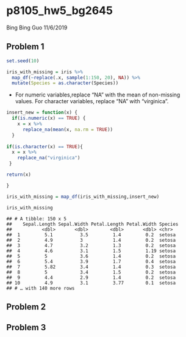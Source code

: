 p8105\_hw5\_bg2645
================
Bing Bing Guo
11/6/2019

## Problem 1

``` r
set.seed(10)

iris_with_missing = iris %>% 
  map_df(~replace(.x, sample(1:150, 20), NA)) %>%
  mutate(Species = as.character(Species))
```

  - For numeric variables,replace “NA” with the mean of non-missing
    values. For character variables, replace “NA” with “virginica”.

<!-- end list -->

``` r
insert_new = function(x) {
  if(is.numeric(x) == TRUE) {
    x = x %>% 
      replace_na(mean(x, na.rm = TRUE))
  }
  
if(is.character(x) == TRUE){
  x = x %>% 
    replace_na("virginica")
 }

return(x)

}

iris_with_missing = map_df(iris_with_missing,insert_new) 

iris_with_missing
```

    ## # A tibble: 150 x 5
    ##    Sepal.Length Sepal.Width Petal.Length Petal.Width Species
    ##           <dbl>       <dbl>        <dbl>       <dbl> <chr>  
    ##  1         5.1          3.5         1.4         0.2  setosa 
    ##  2         4.9          3           1.4         0.2  setosa 
    ##  3         4.7          3.2         1.3         0.2  setosa 
    ##  4         4.6          3.1         1.5         1.19 setosa 
    ##  5         5            3.6         1.4         0.2  setosa 
    ##  6         5.4          3.9         1.7         0.4  setosa 
    ##  7         5.82         3.4         1.4         0.3  setosa 
    ##  8         5            3.4         1.5         0.2  setosa 
    ##  9         4.4          2.9         1.4         0.2  setosa 
    ## 10         4.9          3.1         3.77        0.1  setosa 
    ## # … with 140 more rows

## Problem 2

## Problem 3
